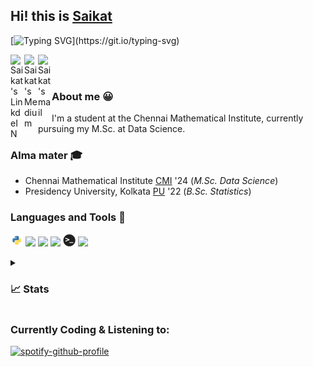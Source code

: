 ## Hi! this is [Saikat](https://www.linkedin.com/in/bsaikat/)

[![Typing SVG](https://readme-typing-svg.demolab.com?font=Fira+Code&duration=10000&pause=1000&color=5F56F7&width=435&lines=Welcome+to+my+GitHub+.+.+.)](https://git.io/typing-svg)

<a href="https://www.linkedin.com/in/bsaikat/">
  <img align="left" alt="Saikat's LinkdeIN" width="22px" src="https://cdn.jsdelivr.net/npm/simple-icons@v3/icons/linkedin.svg" />
</a>
<a href="https://medium.com/@saikatbera2001">
  <img align="left" alt="Saikat's Medium" width="22px" src="https://cdn.jsdelivr.net/npm/simple-icons@v3/icons/medium.svg" />
</a>
<a href="mailto:saikatb@cmi.ac.in">
  <img align="left" alt="Saikat's mail" width="22px" src="https://cdn.jsdelivr.net/npm/simple-icons@3.4.1/icons/gmail.svg" />
</a>
<br></br>

### About me :grinning:
I'm a student at the Chennai Mathematical Institute, currently pursuing my M.Sc. at Data Science. 

### Alma mater :mortar_board:
- Chennai Mathematical Institute  [CMI](https://www.cmi.ac.in/) '24 (*M.Sc. Data Science*)
- Presidency University, Kolkata  [PU](https://presiuniv.ac.in/) '22 (*B.Sc. Statistics*)

### Languages and Tools :rocket:

<code><img height="20" src="https://raw.githubusercontent.com/github/explore/80688e429a7d4ef2fca1e82350fe8e3517d3494d/topics/python/python.png"></code>
<code><img height="20" src="https://git-scm.com/images/logos/downloads/Git-Icon-1788C.png"></code>
<code><img height="20" src="https://www.r-project.org/logo/Rlogo.svg"></code>
<code><img height="20" src="https://upload.wikimedia.org/wikipedia/commons/9/92/LaTeX_logo.svg"></code>
<code><img height="20" src="https://raw.githubusercontent.com/github/explore/80688e429a7d4ef2fca1e82350fe8e3517d3494d/topics/terminal/terminal.png"></code>
<code><img height="20" src="https://cdn.freebiesupply.com/logos/large/2x/mysql-6-logo-png-transparent.png"></code>



<details>
<summary><h3>📈 Stats</h3></summary>

### My Github Stats
![](http://github-profile-summary-cards.vercel.app/api/cards/profile-details?username=berasaikat&theme=dracula) 

![](http://github-profile-summary-cards.vercel.app/api/cards/repos-per-language?username=berasaikat&theme=dracula) 
![](http://github-profile-summary-cards.vercel.app/api/cards/most-commit-language?username=berasaikat&theme=dracula)

</details>


### Currently Coding & Listening to:

[![spotify-github-profile](https://spotify-github-profile.vercel.app/api/view?uid=31d5omeo262dlrnhymfuyt6zn4ba&cover_image=true&theme=novatorem&show_offline=false&background_color=121212&bar_color=53b14f&bar_color_cover=true)](https://spotify-github-profile.vercel.app/api/view?uid=31d5omeo262dlrnhymfuyt6zn4ba&redirect=true)

